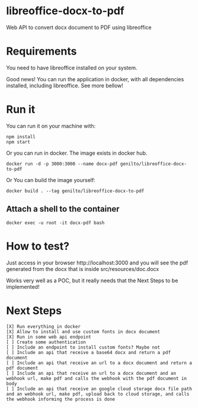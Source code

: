 # libreoffice-docx-to-pdf
Web API to convert docx document to PDF using libreoffice

# Requirements
You need to have libreoffice installed on your system.

Good news! 
You can run the application in docker, with all dependencies installed, including libreoffice. See more bellow!

# Run it
You can run it on your machine with:
```
npm install
npm start
```

Or you can run in docker. The image exists in docker hub.
```
docker run -d -p 3000:3000 --name docx-pdf genilto/libreoffice-docx-to-pdf
```

Or You can build the image yourself:
```
docker build . --tag genilto/libreoffice-docx-to-pdf
```

## Attach a shell to the container
```
docker exec -u root -it docx-pdf bash
```

# How to test?
Just access in your browser http://localhost:3000 and you will see the pdf generated from the docx that is inside src/resources/doc.docx

Works very well as a POC, but it really needs that the Next Steps to be implemented!

# Next Steps
```
[X] Run everything in docker
[X] Allow to install and use custom fonts in docx document
[X] Run in some web api endpoint
[ ] Create some authentication
[ ] Include an endpoint to install custom fonts? Maybe not
[ ] Include an api that receive a base64 docx and return a pdf document
[ ] Include an api that receive an url to a docx document and return a pdf document
[ ] Include an api that receive an url to a docx document and an webhook url, make pdf and calls the webhook with the pdf document in body
[ ] Include an api that receive an google cloud storage docx file path and an webhook url, make pdf, upload back to cloud storage, and calls the webhook informing the process is done
```
